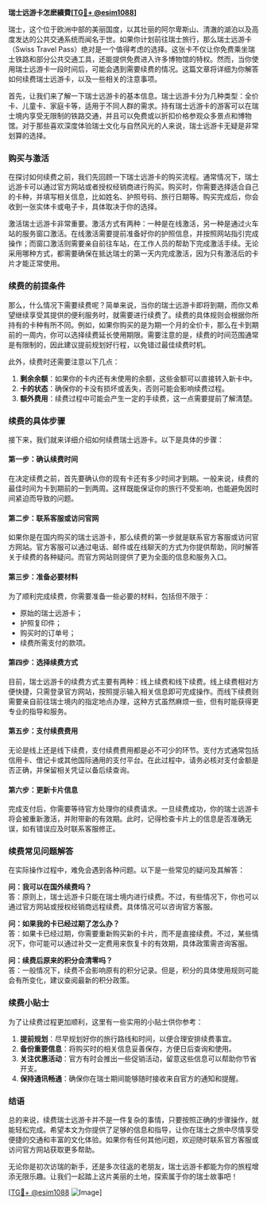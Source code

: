 **瑞士远游卡怎麽續費[[TG💪+ @esim1088](https://t.me/s/esim1088)]**

瑞士，这个位于欧洲中部的美丽国度，以其壮丽的阿尔卑斯山、清澈的湖泊以及高度发达的公共交通系统而闻名于世。如果你计划前往瑞士旅行，那么瑞士远游卡（Swiss Travel Pass）绝对是一个值得考虑的选择。这张卡不仅让你免费乘坐瑞士铁路和部分公共交通工具，还能提供免费进入许多博物馆的特权。然而，当你使用瑞士远游卡一段时间后，可能会遇到需要续费的情况。这篇文章将详细为你解答如何续费瑞士远游卡，以及一些相关的注意事项。

首先，让我们来了解一下瑞士远游卡的基本信息。瑞士远游卡分为几种类型：全价卡、儿童卡、家庭卡等，适用于不同人群的需求。持有瑞士远游卡的游客可以在瑞士境内享受无限制的铁路交通，并且可以免费或以折扣价格参观众多景点和博物馆。对于那些喜欢深度体验瑞士文化与自然风光的人来说，瑞士远游卡无疑是非常划算的选择。

### **购买与激活**

在探讨如何续费之前，我们先回顾一下瑞士远游卡的购买流程。通常情况下，瑞士远游卡可以通过官方网站或者授权经销商进行购买。购买时，你需要选择适合自己的卡种，并填写相关信息，比如姓名、护照号码、旅行日期等。购买完成后，你会收到一张实体卡或电子卡，具体取决于你的选择。

激活瑞士远游卡非常重要。激活方式有两种：一种是在线激活，另一种是通过火车站的服务窗口激活。在线激活需要提前准备好你的护照信息，并按照网站指引完成操作；而窗口激活则需要亲自前往车站，在工作人员的帮助下完成激活手续。无论采用哪种方式，都需要确保在抵达瑞士的第一天内完成激活，因为只有激活后的卡片才能正常使用。

### **续费的前提条件**

那么，什么情况下需要续费呢？简单来说，当你的瑞士远游卡即将到期，而你又希望继续享受其提供的便利服务时，就需要进行续费了。续费的具体规则会根据你所持有的卡种有所不同。例如，如果你购买的是为期一个月的全价卡，那么在卡到期前的一周内，你可以选择续费延长使用期限。需要注意的是，续费的时间范围通常是有限制的，因此建议提前规划好行程，以免错过最佳续费时机。

此外，续费时还需要注意以下几点：

1. **剩余余额**：如果你的卡内还有未使用的余额，这些金额可以直接转入新卡中。
2. **卡的状态**：确保你的卡没有损坏或丢失，否则可能会影响续费过程。
3. **额外费用**：续费过程中可能会产生一定的手续费，这一点需要提前了解清楚。

### **续费的具体步骤**

接下来，我们就来详细介绍如何续费瑞士远游卡。以下是具体的步骤：

#### **第一步：确认续费时间**
在决定续费之前，首先要确认你的现有卡还有多少时间才到期。一般来说，续费的最佳时间为卡到期前的一到两周。这样既能保证你的旅行不受影响，也能避免因时间紧迫而导致的问题。

#### **第二步：联系客服或访问官网**
如果你是在国内购买的瑞士远游卡，那么续费的第一步就是联系官方客服或访问官方网站。官方客服可以通过电话、邮件或在线聊天的方式为你提供帮助，同时解答关于续费的各种疑问。而官方网站则提供了更为全面的信息和服务入口。

#### **第三步：准备必要材料**
为了顺利完成续费，你需要准备一些必要的材料，包括但不限于：
- 原始的瑞士远游卡；
- 护照复印件；
- 购买时的订单号；
- 续费所需支付的款项。

#### **第四步：选择续费方式**
目前，瑞士远游卡的续费方式主要有两种：线上续费和线下续费。线上续费相对方便快捷，只需登录官方网站，按照提示输入相关信息即可完成操作。而线下续费则需要亲自前往瑞士境内的指定地点办理，这种方式虽然麻烦一些，但有时能获得更专业的指导和服务。

#### **第五步：支付续费费用**
无论是线上还是线下续费，支付续费费用都是必不可少的环节。支付方式通常包括信用卡、借记卡或其他国际通用的支付平台。在此过程中，请务必核对支付金额是否正确，并保留相关凭证以备后续查询。

#### **第六步：更新卡片信息**
完成支付后，你需要等待官方处理你的续费请求。一旦续费成功，你的瑞士远游卡将会被重新激活，并附带新的有效期。此时，记得检查卡片上的信息是否准确无误，如有错误应及时联系客服修正。

### **续费常见问题解答**

在实际操作过程中，难免会遇到各种问题。以下是一些常见的疑问及其解答：

**问：我可以在国外续费吗？**  
答：原则上，瑞士远游卡只能在瑞士境内进行续费。不过，有些情况下，你也可以通过官方网站或授权经销商远程续费。具体情况可以咨询官方客服。

**问：如果我的卡已经过期了怎么办？**  
答：如果卡已经过期，你需要重新购买新的卡片，而不是直接续费。不过，某些情况下，你可能可以通过补交一定费用来恢复卡的有效期，具体政策需咨询客服。

**问：续费后原来的积分会清零吗？**  
答：一般情况下，续费不会影响原有的积分记录。但是，积分的具体使用规则可能会有所变化，建议查阅最新的积分政策。

### **续费小贴士**

为了让续费过程更加顺利，这里有一些实用的小贴士供你参考：

1. **提前规划**：尽早规划好你的旅行路线和时间，以便合理安排续费事宜。
2. **备份重要信息**：将购买时的相关信息妥善保存，方便日后查询和使用。
3. **关注优惠活动**：官方有时会推出一些促销活动，留意这些信息可以帮助你节省开支。
4. **保持通讯畅通**：确保你在瑞士期间能够随时接收来自官方的通知和提醒。

### **结语**

总的来说，续费瑞士远游卡并不是一件复杂的事情，只要按照正确的步骤操作，就能轻松完成。希望本文为你提供了足够的信息和指导，让你在瑞士之旅中尽情享受便捷的交通和丰富的文化体验。如果你有任何其他问题，欢迎随时联系官方客服或访问官方网站获取更多帮助。

无论你是初次访瑞的新手，还是多次往返的老朋友，瑞士远游卡都能为你的旅程增添无限乐趣。让我们一起踏上这片美丽的土地，探索属于你的瑞士故事吧！

[[TG💪+ @esim1088](https://t.me/s/esim1088) ![Image](https://i.postimg.cc/4NQfJmqS/Snipaste-2025-05-13-00-14-12.png)]